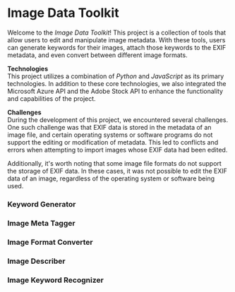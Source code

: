 # Image Data Toolkit
Welcome to the *Image Data Toolkit*! This project is a collection of tools that allow users to edit and manipulate image metadata. With these tools, users can generate keywords for their images, attach those keywords to the EXIF metadata, and even convert between different image formats.

**Technologies**\
This project utilizes a combination of *Python* and *JavaScript* as its primary technologies. In addition to these core technologies, we also integrated the Microsoft Azure API and the Adobe Stock API to enhance the functionality and capabilities of the project. 

**Challenges**\
During the development of this project, we encountered several challenges. One such challenge was that EXIF data is stored in the metadata of an image file, and certain operating systems or software programs do not support the editing or modification of metadata. This led to conflicts and errors when attempting to import images whose EXIF data had been edited.

Additionally, it's worth noting that some image file formats do not support the storage of EXIF data. In these cases, it was not possible to edit the EXIF data of an image, regardless of the operating system or software being used.

### Keyword Generator

### Image Meta Tagger

### Image Format Converter

### Image Describer

### Image Keyword Recognizer